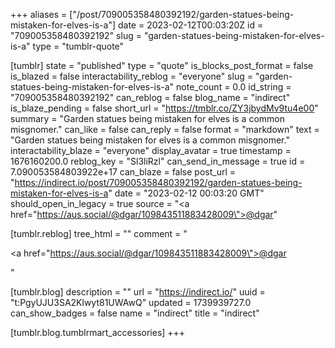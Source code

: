 +++
aliases = ["/post/709005358480392192/garden-statues-being-mistaken-for-elves-is-a"]
date = 2023-02-12T00:03:20Z
id = "709005358480392192"
slug = "garden-statues-being-mistaken-for-elves-is-a"
type = "tumblr-quote"

[tumblr]
state = "published"
type = "quote"
is_blocks_post_format = false
is_blazed = false
interactability_reblog = "everyone"
slug = "garden-statues-being-mistaken-for-elves-is-a"
note_count = 0.0
id_string = "709005358480392192"
can_reblog = false
blog_name = "indirect"
is_blaze_pending = false
short_url = "https://tmblr.co/ZY3jbydMv9tu4e00"
summary = "Garden statues being mistaken for elves is a common misgnomer."
can_like = false
can_reply = false
format = "markdown"
text = "Garden statues being mistaken for elves is a common misgnomer."
interactability_blaze = "everyone"
display_avatar = true
timestamp = 1676160200.0
reblog_key = "Sl3liRzl"
can_send_in_message = true
id = 7.090053584803922e+17
can_blaze = false
post_url = "https://indirect.io/post/709005358480392192/garden-statues-being-mistaken-for-elves-is-a"
date = "2023-02-12 00:03:20 GMT"
should_open_in_legacy = true
source = "<a href=\"https://aus.social/@dgar/109843511883428009\">@dgar</a>"

[tumblr.reblog]
tree_html = ""
comment = "<p><a href=\"https://aus.social/@dgar/109843511883428009\">@dgar</a></p>"

[tumblr.blog]
description = ""
url = "https://indirect.io/"
uuid = "t:PgyUJU3SA2Klwyt81UWAwQ"
updated = 1739939727.0
can_show_badges = false
name = "indirect"
title = "indirect"

[tumblr.blog.tumblrmart_accessories]
+++
